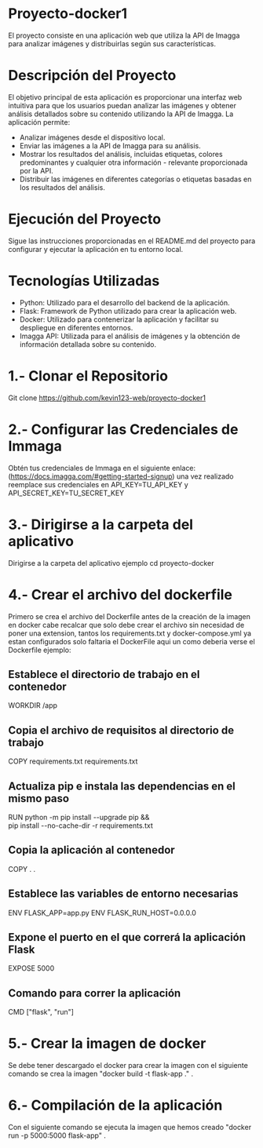 # Proyecto-docker1
El proyecto consiste en una aplicación web que utiliza la API de Imagga para analizar imágenes y distribuirlas según sus características.

# Descripción del Proyecto
El objetivo principal de esta aplicación es proporcionar una interfaz web intuitiva para que los usuarios puedan analizar las imágenes y obtener análisis detallados sobre su contenido utilizando la API de Imagga. La aplicación permite:

- Analizar imágenes desde el dispositivo local.
- Enviar las imágenes a la API de Imagga para su análisis.
- Mostrar los resultados del análisis, incluidas etiquetas, colores predominantes y cualquier otra información - relevante proporcionada por la API.
- Distribuir las imágenes en diferentes categorías o etiquetas basadas en los resultados del análisis.

# Ejecución del Proyecto
Sigue las instrucciones proporcionadas en el README.md del proyecto para configurar y ejecutar la aplicación en tu entorno local.

# Tecnologías Utilizadas
- Python: Utilizado para el desarrollo del backend de la aplicación.
- Flask: Framework de Python utilizado para crear la aplicación web.
- Docker: Utilizado para contenerizar la aplicación y facilitar su despliegue en diferentes entornos.
- Imagga API: Utilizada para el análisis de imágenes y la obtención de información detallada sobre su
  contenido.
  
# 1.- Clonar el Repositorio  
 Git clone https://github.com/kevin123-web/proyecto-docker1
# 2.- Configurar las Credenciales de Immaga
Obtén tus credenciales de Immaga en el siguiente enlace: (https://docs.imagga.com/#getting-started-signup) una vez realizado reemplace sus credenciales en API_KEY=TU_API_KEY y API_SECRET_KEY=TU_SECRET_KEY
# 3.- Dirigirse a la carpeta del aplicativo
Dirigirse a la carpeta del aplicativo ejemplo cd proyecto-docker
# 4.- Crear el archivo del dockerfile
Primero se crea el archivo del Dockerfile antes de la creación de la imagen en docker cabe recalcar que solo debe crear el archivo sin necesidad de poner una extension, tantos los requirements.txt y docker-compose.yml ya estan configurados solo faltaria el DockerFile aqui un como deberia verse el Dockerfile ejemplo: 
## Establece el directorio de trabajo en el contenedor
WORKDIR /app

## Copia el archivo de requisitos al directorio de trabajo
COPY requirements.txt requirements.txt

## Actualiza pip e instala las dependencias en el mismo paso
RUN python -m pip install --upgrade pip && \
    pip install --no-cache-dir -r requirements.txt

## Copia la aplicación al contenedor
COPY . .

## Establece las variables de entorno necesarias
ENV FLASK_APP=app.py
ENV FLASK_RUN_HOST=0.0.0.0

## Expone el puerto en el que correrá la aplicación Flask
EXPOSE 5000

## Comando para correr la aplicación
CMD ["flask", "run"]

# 5.- Crear la imagen de docker 
Se debe tener descargado el docker para crear la imagen con el siguiente comando se crea la imagen "docker build -t flask-app ."   .

# 6.- Compilación de la aplicación
Con el siguiente comando se ejecuta la imagen que hemos creado "docker run -p 5000:5000 flask-app" . 


